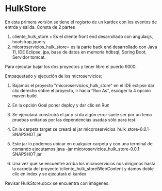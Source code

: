 # HulkStore

En esta primera versión se tiene el regisrto de un kardex con los eventos de entrda y salida. Consta de 2 partes 

1. cliente_hulk_store = Es el cliente front end desarrollado con angulasjs, bootstrap,jquery.
2. micoroservicios_hulk_store= es la parte back end desarrollado con Java 11, IDE Eclipse, jpa, base de datos en memoria hdbsql, Spring Boot, Servidor tomcat.

Para ejecutar bajar los dos proyectos y tener libre el puerto 9000. 

Empaquetado y ejecución de los microservicios;
 
 1. Bajamos el proyecto "micoroservicios_hulk_store" en el IDE eclipse dar clic derecho sobre el proyecto, ir hacia “Run As”, escoger la 4 opción maven build.

 2. En la opción Goal poner deploy y dar clic en Run
 
 3. Se ejecutará construirá  el jar y si da algún error suele ser por un tema pruebas unitarias por las dependencias usadas sólo para test.

 4. En la carpeta target se creará el jar  micoroservicios_hulk_store-0.0.1-SNAPSHOT.jar
 
 5. Este jar lo podemos ubicar en cualquier carpeta y con una terminal de comando ejecutamos 
          java -jar micoroservicios_hulk_store-0.0.1-SNAPSHOT.jar
 6. Una vez que se encuentre arriba los microservicios nos dirigimos hasta la carpeta del proyecto \cliente_hulk_store\WebContent y damos doble clic en index y se ejecutará el      kardex

Revisar HulkStore.docx se encuentra con imágenes.
